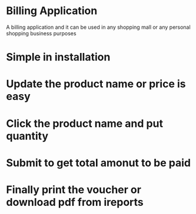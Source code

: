 # Billing Application
A billing application and it can be used in any shopping mall or any personal shopping business purposes 
# Simple in installation 
# Update the product name or price is easy
# Click the product name and put quantity
# Submit to get total amonut to be paid
# Finally print the voucher or download pdf from ireports
